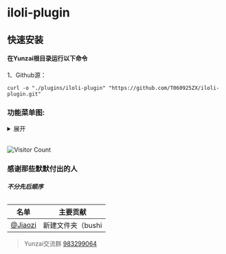 # iloli-plugin

## 快速安装

 #### 在Yunzai根目录运行以下命令

1、Github源：

    curl -o "./plugins/iloli-plugin" "https://github.com/T060925ZX/iloli-plugin.git"



### 功能菜单图:
<details><summary>展开</summary>

图先欠着

</details>
<br>

<div align="left"> 
  
![Visitor Count](https://profile-counter.glitch.me/T060925ZX/count.svg)
  
</div>

### 感谢那些默默付出的人
###### ***不分先后顺序***


| 名单 | 主要贡献 |
|:----: |:----: |
| [@Jiaozi](https://github.com/T060925ZX) | 新建文件夹（bushi |



>Yunzai交流群 [983299064](https://qm.qq.com/q/ciLUvOjDyw) 